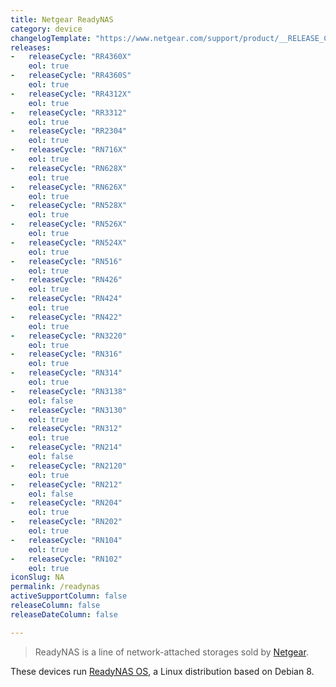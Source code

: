 ```yaml
---
title: Netgear ReadyNAS
category: device
changelogTemplate: "https://www.netgear.com/support/product/__RELEASE_CYCLE__.aspx"
releases:
-   releaseCycle: "RR4360X"
    eol: true
-   releaseCycle: "RR4360S"
    eol: true
-   releaseCycle: "RR4312X"
    eol: true
-   releaseCycle: "RR3312"
    eol: true
-   releaseCycle: "RR2304"
    eol: true
-   releaseCycle: "RN716X"
    eol: true
-   releaseCycle: "RN628X"
    eol: true
-   releaseCycle: "RN626X"
    eol: true
-   releaseCycle: "RN528X"
    eol: true
-   releaseCycle: "RN526X"
    eol: true
-   releaseCycle: "RN524X"
    eol: true
-   releaseCycle: "RN516"
    eol: true
-   releaseCycle: "RN426"
    eol: true
-   releaseCycle: "RN424"
    eol: true
-   releaseCycle: "RN422"
    eol: true
-   releaseCycle: "RN3220"
    eol: true
-   releaseCycle: "RN316"
    eol: true
-   releaseCycle: "RN314"
    eol: true
-   releaseCycle: "RN3138"
    eol: false
-   releaseCycle: "RN3130"
    eol: true
-   releaseCycle: "RN312"
    eol: true
-   releaseCycle: "RN214"
    eol: false
-   releaseCycle: "RN2120"
    eol: true
-   releaseCycle: "RN212"
    eol: false
-   releaseCycle: "RN204"
    eol: true
-   releaseCycle: "RN202"
    eol: true
-   releaseCycle: "RN104"
    eol: true
-   releaseCycle: "RN102"
    eol: true
iconSlug: NA
permalink: /readynas
activeSupportColumn: false
releaseColumn: false
releaseDateColumn: false

---
```


> ReadyNAS is a line of network-attached storages sold by [Netgear](https://www.netgear.com/).

These devices run [ReadyNAS OS](https://www.netgear.fr/support/product/readynas_os_6.aspx), a Linux distribution based on Debian 8.
